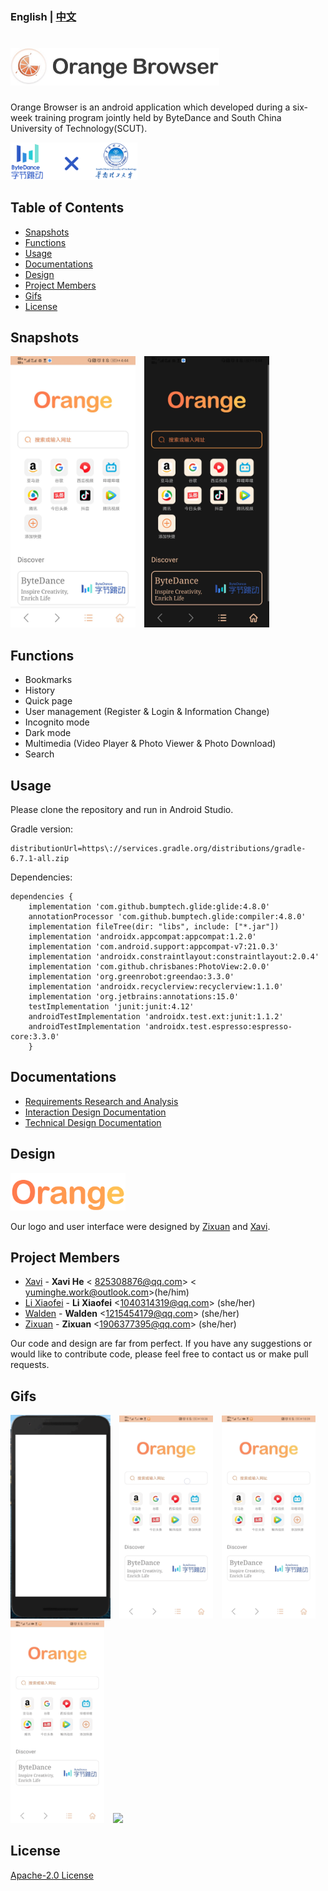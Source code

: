### English | [中文](./Chinese_Introduction)
# <img src='./images/title.png' height='60'/>

Orange Browser is an android application which developed during a six-week training program jointly held by ByteDance and South China University of Technology(SCUT).

<img src='./images/unity.png' height='60'/>


## Table of Contents
* [Snapshots](#Snapshots)
* [Functions](#Functions)
* [Usage](#Usage)
* [Documentations](#Documentations)
* [Design](#Design)
* [Project Members](#Project_Members)
* [Gifs](#Gifs)
* [License](#License)


## Snapshots <a name="Snapshots"></a>

<img src='./images/home_light.png' width='200'/>&emsp;<img src='./images/home_dark.png' width='200'/>

## Functions <a name="Functions"></a>

* Bookmarks
* History
* Quick page
* User management (Register & Login & Information Change)
* Incognito mode
* Dark mode
* Multimedia (Video Player & Photo Viewer & Photo Download)
* Search

## Usage <a name="Usage"></a>

Please clone the repository and run in Android Studio.

Gradle version:
```
distributionUrl=https\://services.gradle.org/distributions/gradle-6.7.1-all.zip
```
Dependencies:
```
dependencies {
    implementation 'com.github.bumptech.glide:glide:4.8.0'
    annotationProcessor 'com.github.bumptech.glide:compiler:4.8.0'
    implementation fileTree(dir: "libs", include: ["*.jar"])
    implementation 'androidx.appcompat:appcompat:1.2.0'
    implementation 'com.android.support:appcompat-v7:21.0.3'
    implementation 'androidx.constraintlayout:constraintlayout:2.0.4'
    implementation 'com.github.chrisbanes:PhotoView:2.0.0'
    implementation 'org.greenrobot:greendao:3.3.0'
    implementation 'androidx.recyclerview:recyclerview:1.1.0'
    implementation 'org.jetbrains:annotations:15.0'
    testImplementation 'junit:junit:4.12'
    androidTestImplementation 'androidx.test.ext:junit:1.1.2'
    androidTestImplementation 'androidx.test.espresso:espresso-core:3.3.0'
    }
```

## Documentations <a name="Documentations"></a>
* [Requirements Research and Analysis](https://gmja06lqlv.feishu.cn/docs/doccnHKdKTbgC3bJ3vR0YWX3pdh#)
* [Interaction Design Documentation](https://gmja06lqlv.feishu.cn/docs/doccnL7AnOJU59VLdlAdy6n4DXc#)
* [Technical Design Documentation](https://gmja06lqlv.feishu.cn/docs/doccnA3Ya4Bk4qzcJY2D772wJcb#)

## Design <a name="Design"></a>

<img src='./images/logo_text.png' height='60'/>

Our logo and user interface were designed by [Zixuan](https://github.com/coddlly) and [Xavi](https://github.com/HeXavi8).

## Project Members <a name="Project_Members"></a>

- [Xavi](https://github.com/HeXavi8) - **Xavi He** &lt; 825308876@qq.com&gt; &lt; yuminghe.work@outlook.com&gt;(he/him)
- [Li Xiaofei](https://github.com/Makka-Pakka111) - **Li Xiaofei** &lt;1040314319@qq.com&gt; (she/her)
- [Walden](https://github.com/Aoliao-w) - **Walden** &lt;1215454179@qq.com&gt; (she/her)
- [Zixuan](https://github.com/coddlly) - **Zixuan** &lt;1906377395@qq.com&gt; (she/her)

Our code and design are far from perfect. If you have any suggestions or would like to contribute code, please feel free to contact us or make pull requests. </br>

## Gifs
<img src='./images/splash.gif' width='160'/>&emsp;<img src='./images/search.gif' width='150'/>&emsp;<img src='./images/history_bookmark.gif' width='150'/>&emsp;<img src='./images/quick_page.gif' width='150'/>&emsp;<img src='./images/dark_mode.gif' width='150'/>

## License <a name="License"></a>
[Apache-2.0 License](./LICENSE)
